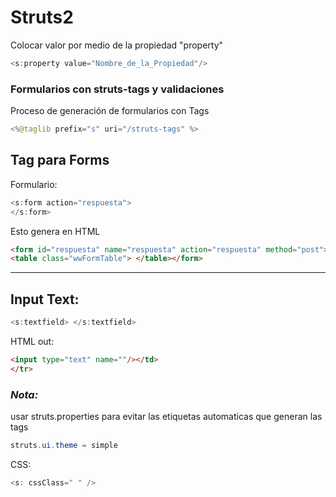  # Struts2
Colocar valor por medio de la propiedad "property"

```java
<s:property value="Nombre_de_la_Propiedad"/>
```

### Formularios con struts-tags y validaciones
Proceso de generación de formularios con Tags

```java
<%@taglib prefix="s" uri="/struts-tags" %>
```

## Tag para Forms
Formulario:
```java
<s:form action="respuesta">
</s:form>
```
Esto genera en HTML
```HTML
<form id="respuesta" name="respuesta" action="respuesta" method="post">
<table class="wwFormTable"> </table></form>
```
---
## Input Text:
```java
<s:textfield> </s:textfield>
```
HTML out:
```html
<input type="text" name=""/></td>
</tr>
```

### *Nota:*
usar struts.properties para evitar las etiquetas automaticas que generan las tags
```java
struts.ui.theme = simple
```
CSS:

```java
<s: cssClass=" " />
```
